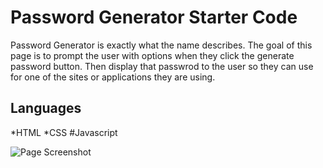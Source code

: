 # Password Generator Starter Code

Password Generator is exactly what the name describes. The goal of this
page is to prompt the user with options when they click the generate password
button. Then display that passwrod to the user so they can use for one of the 
sites or applications they are using.

## Languages

*HTML
*CSS
#Javascript

![Page Screenshot](/assets/password-gen-screenshot)
